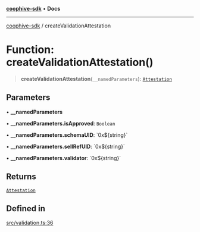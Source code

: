 [**coophive-sdk**](../README.md) • **Docs**

***

[coophive-sdk](../globals.md) / createValidationAttestation

# Function: createValidationAttestation()

> **createValidationAttestation**(`__namedParameters`): [`Attestation`](../type-aliases/Attestation.md)

## Parameters

• **\_\_namedParameters**

• **\_\_namedParameters.isApproved**: `Boolean`

• **\_\_namedParameters.schemaUID**: \`0x$\{string\}\`

• **\_\_namedParameters.sellRefUID**: \`0x$\{string\}\`

• **\_\_namedParameters.validator**: \`0x$\{string\}\`

## Returns

[`Attestation`](../type-aliases/Attestation.md)

## Defined in

[src/validation.ts:36](https://github.com/CoopHive/coophive-sdk/blob/fb0b1c7d70f84a2f5c160ce2d3ac561dcfd4e590/src/validation.ts#L36)

